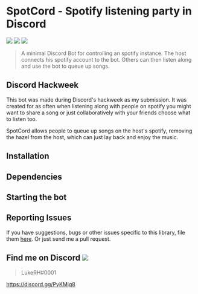 # SpotCord - Spotify listening party in Discord

![][tag-lisence]
![][tag-issues]
![][tag-pull]

> A minimal Discord Bot for controlling an spotify instance. The host connects his spotify account to the bot. Others can then listen along and use the bot to queue up songs. 

## Discord Hackweek
This bot was made during Discord's hackweek as my submission. It was created for as often when listening along with people on spotify you might want to share a song or just collaboratively with your friends choose what to listen too.

SpotCord allows people to queue up songs on the host's spotify, removing the hazel from the host, which can just lay back and enjoy the music. 


## Installation

## Dependencies

## Starting the bot

## Reporting Issues
If you have suggestions, bugs or other issues specific to this library, file them [here](https://github.com/LukasRH/SpotCord/issues). Or just send me a pull request.

## Find me on Discord ![][tag-discord]
> LukeRH#0001

https://discord.gg/PyKMjq8

<!-- Markdown link & img dfn's -->
[tag-lisence]: https://img.shields.io/github/license/LukasRH/SpotCord.svg?style=flat-square
[tag-issues]: https://img.shields.io/github/issues/LukasRH/SpotCord.svg?style=flat-square
[tag-pull]: https://img.shields.io/github/issues-pr/LukasRH/spotcord.svg?style=flat-square
[tag-discord]: https://img.shields.io/discord/580822439773208581.svg


